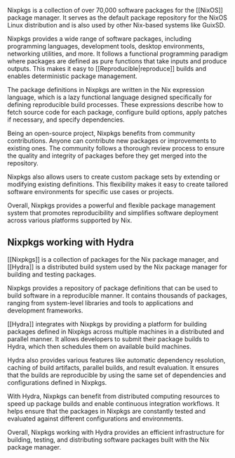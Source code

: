 
Nixpkgs is a collection of over 70,000 software packages for the [[NixOS]] package manager. It serves as the default package repository for the NixOS Linux distribution and is also used by other Nix-based systems like GuixSD.

Nixpkgs provides a wide range of software packages, including programming languages, development tools, desktop environments, networking utilities, and more. It follows a functional programming paradigm where packages are defined as pure functions that take inputs and produce outputs. This makes it easy to [[Reproducible|reproduce]] builds and enables deterministic package management.

The package definitions in Nixpkgs are written in the Nix expression language, which is a lazy functional language designed specifically for defining reproducible build processes. These expressions describe how to fetch source code for each package, configure build options, apply patches if necessary, and specify dependencies.

Being an open-source project, Nixpkgs benefits from community contributions. Anyone can contribute new packages or improvements to existing ones. The community follows a thorough review process to ensure the quality and integrity of packages before they get merged into the repository.

Nixpkgs also allows users to create custom package sets by extending or modifying existing definitions. This flexibility makes it easy to create tailored software environments for specific use cases or projects.

Overall, Nixpkgs provides a powerful and flexible package management system that promotes reproducibility and simplifies software deployment across various platforms supported by Nix.

## Nixpkgs working with Hydra

[[Nixpkgs]] is a collection of packages for the Nix package manager, and [[Hydra]] is a distributed build system used by the Nix package manager for building and testing packages.

Nixpkgs provides a repository of package definitions that can be used to build software in a reproducible manner. It contains thousands of packages, ranging from system-level libraries and tools to applications and development frameworks.

[[Hydra]] integrates with Nixpkgs by providing a platform for building packages defined in Nixpkgs across multiple machines in a distributed and parallel manner. It allows developers to submit their package builds to Hydra, which then schedules them on available build machines.

Hydra also provides various features like automatic dependency resolution, caching of build artifacts, parallel builds, and result evaluation. It ensures that the builds are reproducible by using the same set of dependencies and configurations defined in Nixpkgs.

With Hydra, Nixpkgs can benefit from distributed computing resources to speed up package builds and enable continuous integration workflows. It helps ensure that the packages in Nixpkgs are constantly tested and evaluated against different configurations and environments.

Overall, Nixpkgs working with Hydra provides an efficient infrastructure for building, testing, and distributing software packages built with the Nix package manager.